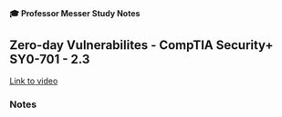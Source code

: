 #### 🎓 Professor Messer Study Notes

## Zero-day Vulnerabilites - CompTIA Security+ SY0-701 - 2.3

[Link to video]()

### Notes